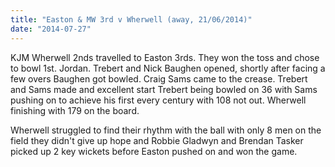 ```yaml
---
title: "Easton & MW 3rd v Wherwell (away, 21/06/2014)"
date: "2014-07-27"
---
```


KJM Wherwell 2nds travelled to Easton 3rds. They won the toss and chose to bowl 1st. Jordan. Trebert and Nick Baughen opened, shortly after facing a few overs Baughen got bowled. Craig Sams came to the crease. Trebert and Sams made and excellent start Trebert being bowled on 36 with Sams pushing on to achieve his first every century with 108 not out. Wherwell finishing with 179 on the board.

Wherwell struggled to find their rhythm with the ball with only 8 men on the field they didn't give up hope and Robbie Gladwyn and Brendan Tasker picked up 2 key wickets before Easton pushed on and won the game.
